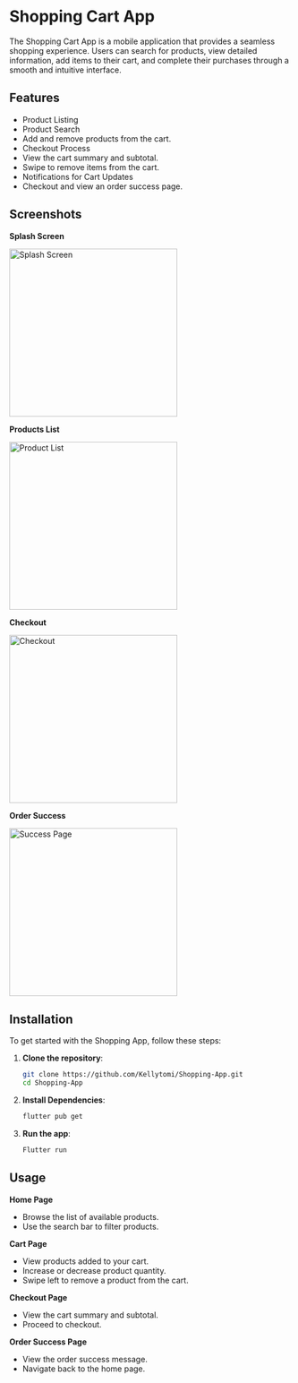 # Shopping Cart App

The Shopping Cart App is a mobile application that provides a seamless shopping experience. Users can search for products, view detailed information, add items to their cart, and complete their purchases through a smooth and intuitive interface.

## Features

- Product Listing
- Product Search
- Add and remove products from the cart.
- Checkout Process
- View the cart summary and subtotal.
- Swipe to remove items from the cart.
- Notifications for Cart Updates
- Checkout and view an order success page.

## Screenshots
**Splash Screen**

<img src="screenshot/splash.png" alt="Splash Screen" width="300">

**Products List**

<img src="screenshot/Product List.png" alt="Product List" width="300">

**Checkout**

<img src="screenshot/Checkout Page.png" alt="Checkout" width="300">

**Order Success**

<img src="screenshot/Order Success.png" alt="Success Page" width="300">

## Installation

To get started with the Shopping App, follow these steps:

1. **Clone the repository**:
   ```bash
   git clone https://github.com/Kellytomi/Shopping-App.git 
   cd Shopping-App

2. **Install Dependencies**:
   ```bash
   flutter pub get

3. **Run the app**:
   ```bash
   Flutter run

## Usage

**Home Page**

- Browse the list of available products.
- Use the search bar to filter products.

**Cart Page**

- View products added to your cart.
- Increase or decrease product quantity.
- Swipe left to remove a product from the cart. 

**Checkout Page**

- View the cart summary and subtotal.
- Proceed to checkout.

**Order Success Page**

- View the order success message.
- Navigate back to the home page.
